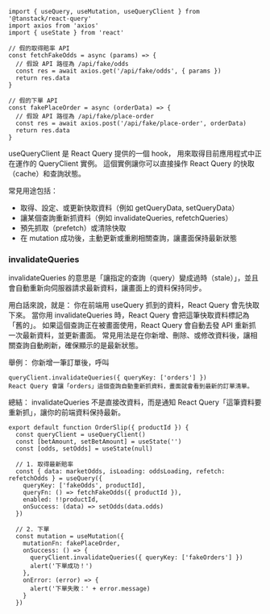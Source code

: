 

```
import { useQuery, useMutation, useQueryClient } from '@tanstack/react-query'
import axios from 'axios'
import { useState } from 'react'

// 假的取得賠率 API
const fetchFakeOdds = async (params) => {
  // 假設 API 路徑為 /api/fake/odds
  const res = await axios.get('/api/fake/odds', { params })
  return res.data
}

// 假的下單 API
const fakePlaceOrder = async (orderData) => {
  // 假設 API 路徑為 /api/fake/place-order
  const res = await axios.post('/api/fake/place-order', orderData)
  return res.data
}

```

useQueryClient 是 React Query 提供的一個 hook，
用來取得目前應用程式中正在運作的 QueryClient 實例。
這個實例讓你可以直接操作 React Query 的快取（cache）和查詢狀態。

常見用途包括：
- 取得、設定、或更新快取資料（例如 getQueryData, setQueryData）
- 讓某個查詢重新抓資料（例如 invalidateQueries, refetchQueries）
- 預先抓取（prefetch）或清除快取
- 在 mutation 成功後，主動更新或重刷相關查詢，讓畫面保持最新狀態

### invalidateQueries

invalidateQueries 的意思是「讓指定的查詢（query）變成過時（stale）」，並且會自動重新向伺服器請求最新資料，讓畫面上的資料保持同步。

用白話來說，就是：
你在前端用 useQuery 抓到的資料，React Query 會先快取下來。
當你用 invalidateQueries 時，React Query 會把這筆快取資料標記為「舊的」。
如果這個查詢正在被畫面使用，React Query 會自動去發 API 重新抓一次最新資料，並更新畫面。
常見用法是在你新增、刪除、或修改資料後，讓相關查詢自動刷新，確保顯示的是最新狀態。

舉例：
你新增一筆訂單後，呼叫

```
queryClient.invalidateQueries({ queryKey: ['orders'] })
React Query 會讓「orders」這個查詢自動重新抓資料，畫面就會看到最新的訂單清單。
```
總結：
invalidateQueries 不是直接改資料，而是通知 React Query「這筆資料要重新抓」，讓你的前端資料保持最新。

```
export default function OrderSlip({ productId }) {
  const queryClient = useQueryClient()
  const [betAmount, setBetAmount] = useState('')
  const [odds, setOdds] = useState(null)

  // 1. 取得最新賠率
  const { data: marketOdds, isLoading: oddsLoading, refetch: refetchOdds } = useQuery({
    queryKey: ['fakeOdds', productId],
    queryFn: () => fetchFakeOdds({ productId }),
    enabled: !!productId,
    onSuccess: (data) => setOdds(data.odds)
  })

  // 2. 下單
  const mutation = useMutation({
    mutationFn: fakePlaceOrder,
    onSuccess: () => {
      queryClient.invalidateQueries({ queryKey: ['fakeOrders'] })
      alert('下單成功！')
    },
    onError: (error) => {
      alert('下單失敗：' + error.message)
    }
  })
```



